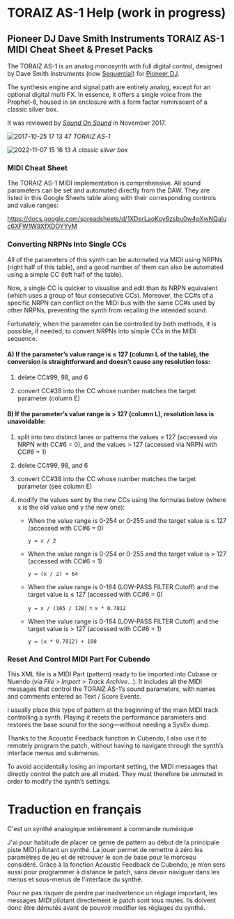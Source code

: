 # TORAIZ AS-1 Help (work in progress)
## Pioneer DJ Dave Smith Instruments TORAIZ AS-1 MIDI Cheat Sheet &amp; Preset Packs

The TORAIZ AS-1 is an analog monosynth with full digital control, designed by Dave Smith Instruments (now [Sequential](https://sequential.com/)) for [Pioneer DJ](https://www.pioneerdj.com/). 

The synthesis engine and signal path are entirely analog, except for an optional digital multi FX. In essence, it offers a single voice from the Prophet-6, housed in an enclosure with a form factor reminiscent of a classic silver box.

It was reviewed by [*Sound On Sound*](https://www.soundonsound.com/reviews/pioneer-dj-toraiz-1) in November 2017.

![2017-10-25 17 13 47](https://github.com/user-attachments/assets/67185c02-7175-4bcf-a8d5-be0f94a32024)
*TORAIZ AS-1*

![2022-11-07 15 16 13](https://github.com/user-attachments/assets/7d2e4497-e7b0-4cc4-be8c-169a956db544)
*A classic silver box*

### MIDI Cheat Sheet

The TORAIZ AS-1 MIDI implementation is comprehensive. All sound parameters can be set and automated directly from the DAW. They are listed in this Google Sheets table along with their corresponding controls and value ranges:

https://docs.google.com/spreadsheets/d/1XDerLaoKoy6zsbu0w4pXwNQaluc6XFW1W9XfXDOYYyM

### Converting NRPNs Into Single CCs

All of the parameters of this synth can be automated via MIDI using NRPNs (right half of this table), and a good number of them can also be automated using a simple CC (left half of the table).

Now, a single CC is quicker to visualise and edit than its NRPN equivalent (which uses a group of four consecutive CCs). Moreover, the CC#s of a specific NRPN can conflict on the MIDI bus with the same CC#s used by other NRPNs, preventing the synth from recalling the intended sound.

Fortunately, when the parameter can be controlled by both methods, it is possible, if needed, to convert NRPNs into simple CCs in the MIDI sequence.

#### A) If the parameter’s value range is ≤ 127 (column L of the table), the conversion is straightforward and doesn’t cause any resolution loss:

1. delete CC#99, 98, and 6

2. convert CC#38 into the CC whose number matches the target parameter (column E)

#### B) If the parameter’s value range is > 127 (column L), resolution loss is unavoidable:

1. split into two distinct lanes or patterns the values ≤ 127 (accessed via NRPN with CC#6 = 0), and the values > 127 (accessed via NRPN with CC#6 = 1)

2. delete CC#99, 98, and 6

3. convert CC#38 into the CC whose number matches the target parameter (see column E)

4. modify the values sent by the new CCs using the formulas below (where x is the old value and y the new one):

   - When the value range is 0-254 or 0-255 and the target value is ≤ 127 (accessed with CC#6 = 0)
     
     `y = x / 2`
     
   - When the value range is 0-254 or 0-255 and the target value is > 127 (accessed with CC#6 = 1)
     
     `y = (x / 2) + 64`
     
   - When the value range is 0-164 (LOW-PASS FILTER Cutoff) and the target value is ≤ 127 (accessed with CC#6 = 0)
     
     `y = x / (165 / 128)` = `x * 0.7812`
     
   - When the value range is 0-164 (LOW-PASS FILTER Cutoff) and the target value is > 127 (accessed with CC#6 = 1)
     
     `y = (x * 0.7812) + 100`

### Reset And Control MIDI Part For Cubendo

This XML file is a MIDI Part (pattern) ready to be imported into Cubase or Nuendo (via *File > Import > Track Archive…*). It includes all the MIDI messages that control the TORAIZ AS-1’s sound parameters, with names and comments entered as Text / Score Events. 

I usually place this type of pattern at the beginning of the main MIDI track controlling a synth. Playing it resets the performance parameters and restores the base sound for the song—without needing a SysEx dump. 

Thanks to the Acoustic Feedback function in Cubendo, I also use it to remotely program the patch, without having to navigate through the synth’s interface menus and submenus.

To avoid accidentally losing an important setting, the MIDI messages that directly control the patch are all muted. They must therefore be unmuted in order to modify the synth’s settings.

# Traduction en français

C'est un synthé analogique entièrement à commande numérique

J'ai pour habitude de placer ce genre de pattern au début de la principale piste MIDI pilotant un synthé. La jouer permet de remettre à zéro les paramètres de jeu et de retrouver le son de base pour le morceau considéré. Grâce à la fonction Acoustic Feedback de Cubendo, je m’en sers aussi pour programmer à distance le patch, sans devoir naviguer dans les menus et sous-menus de l’interface du synthé.

Pour ne pas risquer de perdre par inadvertence un réglage important, les messages MIDI pilotant directement le patch sont tous mutés. Ils doivent donc être démutés avant de pouvoir modifier les réglages du synthé.
